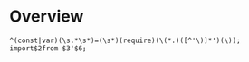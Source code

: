 # Overview

```regex
^(const|var)(\s.*\s*)=(\s*)(require)(\(*.)([^'\)]*')(\));
import$2from $3'$6;
```
